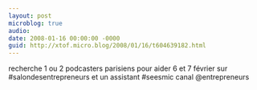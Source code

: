 ```yaml
---
layout: post
microblog: true
audio: 
date: 2008-01-16 00:00:00 -0000
guid: http://xtof.micro.blog/2008/01/16/t604639182.html
---
```

recherche 1 ou 2 podcasters parisiens pour aider 6 et 7 février sur #salondesentrepreneurs et un assistant #seesmic canal @entrepreneurs
